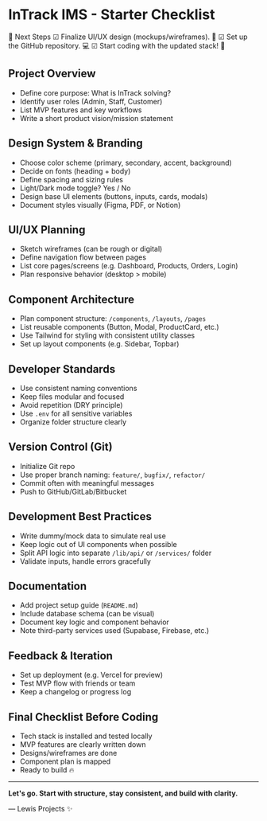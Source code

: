 # InTrack IMS - Starter Checklist

📌 Next Steps
☑ Finalize UI/UX design (mockups/wireframes). 🎨
☑ Set up the GitHub repository. 💻
☑ Start coding with the updated stack! 🚀


## Project Overview
- Define core purpose: What is InTrack solving?
- Identify user roles (Admin, Staff, Customer)
- List MVP features and key workflows
- Write a short product vision/mission statement

## Design System & Branding
- Choose color scheme (primary, secondary, accent, background)
- Decide on fonts (heading + body)
- Define spacing and sizing rules
- Light/Dark mode toggle? Yes / No
- Design base UI elements (buttons, inputs, cards, modals)
- Document styles visually (Figma, PDF, or Notion)

## UI/UX Planning
- Sketch wireframes (can be rough or digital)
- Define navigation flow between pages
- List core pages/screens (e.g. Dashboard, Products, Orders, Login)
- Plan responsive behavior (desktop > mobile)

## Component Architecture
- Plan component structure: `/components`, `/layouts`, `/pages`
- List reusable components (Button, Modal, ProductCard, etc.)
- Use Tailwind for styling with consistent utility classes
- Set up layout components (e.g. Sidebar, Topbar)

## Developer Standards
- Use consistent naming conventions
- Keep files modular and focused
- Avoid repetition (DRY principle)
- Use `.env` for all sensitive variables
- Organize folder structure clearly

## Version Control (Git)
- Initialize Git repo
- Use proper branch naming: `feature/`, `bugfix/`, `refactor/`
- Commit often with meaningful messages
- Push to GitHub/GitLab/Bitbucket

## Development Best Practices
- Write dummy/mock data to simulate real use
- Keep logic out of UI components when possible
- Split API logic into separate `/lib/api/` or `/services/` folder
- Validate inputs, handle errors gracefully

## Documentation
- Add project setup guide (`README.md`)
- Include database schema (can be visual)
- Document key logic and component behavior
- Note third-party services used (Supabase, Firebase, etc.)

## Feedback & Iteration
- Set up deployment (e.g. Vercel for preview)
- Test MVP flow with friends or team
- Keep a changelog or progress log

## Final Checklist Before Coding
- Tech stack is installed and tested locally
- MVP features are clearly written down
- Designs/wireframes are done
- Component plan is mapped
- Ready to build 🔥

---

**Let's go. Start with structure, stay consistent, and build with clarity.**

— Lewis Projects ✨
